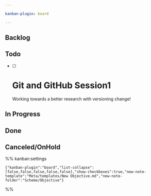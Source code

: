 ```yaml
---

kanban-plugin: board

---
```


## Backlog



## Todo

- [ ] # Git and GitHub Session1
	Working towards a better research with versioning change!


## In Progress



## Done



## Canceled/OnHold





%% kanban:settings
```
{"kanban-plugin":"board","list-collapse":[false,false,false,false,false],"show-checkboxes":true,"new-note-template":"Meta/templates/New Objective.md","new-note-folder":"Scheme/Objective"}
```
%%